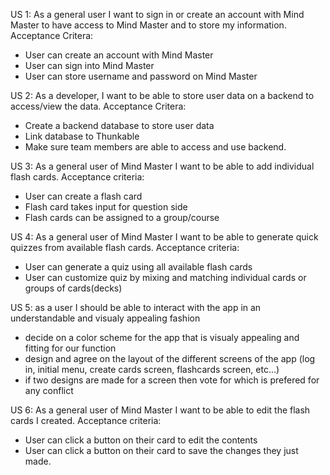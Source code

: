 US 1: As a general user I want to sign in or create an account with Mind Master to have access to Mind Master and to store my information.
Acceptance Critera: 
- User can create an account with Mind Master
- User can sign into Mind Master
- User can store username and password on Mind Master

US 2: As a developer, I want to be able to store user data on a backend to access/view the data. 
Acceptance Critera: 
- Create a backend database to store user data
- Link database to Thunkable
- Make sure team members are able to access and use backend. 

US 3: As a general user of Mind Master I want to be able to add individual flash cards.
Acceptance criteria:
- User can create a flash card
- Flash card takes input for question side
- Flash cards can be assigned to a group/course

US 4: As a general user of Mind Master I want to be able to generate quick quizzes from available flash cards.
Acceptance criteria:
- User can generate a quiz using all available flash cards
- User can customize quiz by mixing and matching individual cards or groups of cards(decks)

US 5: as a user I should be able to interact with the app in an understandable and visualy appealing fashion
- decide on a color scheme for the app that is visualy appealing and fitting for our function
- design and agree on the layout of the different screens of the app (log in, initial menu, create cards screen, flashcards screen, etc...)
- if two designs are made for a screen then vote for which is prefered for any conflict

US 6: As a general user of Mind Master I want to be able to edit the flash cards I created.
Acceptance criteria:
 - User can click a button on their card to edit the contents
 - User can click a button on their card to save the changes they just made.

